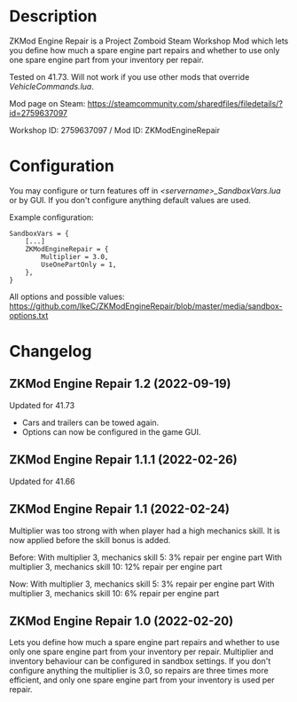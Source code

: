 # Description
ZKMod Engine Repair is a Project Zomboid Steam Workshop Mod which lets you define how much a spare engine part repairs and whether to use only one spare engine part from your inventory per repair.

Tested on 41.73. Will not work if you use other mods that override *VehicleCommands.lua*.

Mod page on Steam: https://steamcommunity.com/sharedfiles/filedetails/?id=2759637097

Workshop ID: 2759637097 / Mod ID: ZKModEngineRepair

# Configuration
You may configure or turn features off in *\<servername\>_SandboxVars.lua* or by GUI. If you don't configure anything default values are used.
  
Example configuration:
```
SandboxVars = {
    [...]
    ZKModEngineRepair = {
        Multiplier = 3.0,
        UseOnePartOnly = 1,
    },
}
```
All options and possible values: https://github.com/IkeC/ZKModEngineRepair/blob/master/media/sandbox-options.txt


# Changelog

## ZKMod Engine Repair 1.2 (2022-09-19)

Updated for 41.73
- Cars and trailers can be towed again.
- Options can now be configured in the game GUI.

## ZKMod Engine Repair 1.1.1 (2022-02-26)

Updated for 41.66

## ZKMod Engine Repair 1.1 (2022-02-24)

Multiplier was too strong with when player had a high mechanics skill. It is now applied before the skill bonus is added.

Before: 
With multiplier 3, mechanics skill 5: 3% repair per engine part 
With multiplier 3, mechanics skill 10: 12% repair per engine part 

Now:
With multiplier 3, mechanics skill 5: 3% repair per engine part 
With multiplier 3, mechanics skill 10: 6% repair per engine part 

## ZKMod Engine Repair 1.0 (2022-02-20)

Lets you define how much a spare engine part repairs and whether to use only one spare engine part from your inventory per repair. Multiplier and inventory behaviour can be configured in sandbox settings. If you don't configure anything the multiplier is 3.0, so repairs are three times more efficient, and only one spare engine part from your inventory is used per repair.
